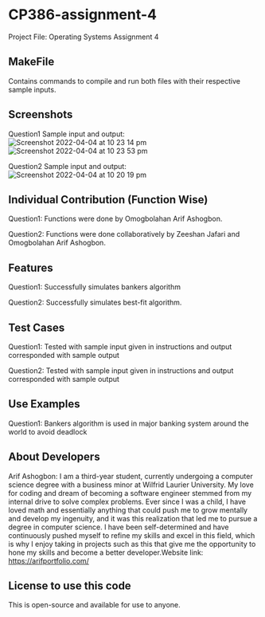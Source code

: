 # CP386-assignment-4

Project File: Operating Systems Assignment 4

MakeFile
----------------------------------------------------------------------------
Contains commands to compile and run both files with their respective sample
inputs.


Screenshots
----------------------------------------------------------------------------
Question1 Sample input and output:
![Screenshot 2022-04-04 at 10 23 14 pm](https://user-images.githubusercontent.com/64379193/161666620-95843f1a-ad9f-49d7-a97f-740a7aa06f91.png)
![Screenshot 2022-04-04 at 10 23 53 pm](https://user-images.githubusercontent.com/64379193/161666681-ba268ced-b73c-446d-a4f3-d7b3f4db1559.png)

Question2 Sample input and output: 
![Screenshot 2022-04-04 at 10 20 19 pm](https://user-images.githubusercontent.com/64379193/161666357-e1ecdf51-d477-46bf-85c3-8e9b99a13587.png)

Individual Contribution (Function Wise)
----------------------------------------------------------------------------
Question1: Functions were done by Omogbolahan Arif Ashogbon.

Question2: Functions were done collaboratively by Zeeshan Jafari and Omogbolahan Arif Ashogbon.

Features
----------------------------------------------------------------------------
Question1: Successfully simulates bankers algorithm

Question2: Successfully simulates best-fit algorithm.

Test Cases 
----------------------------------------------------------------------------
Question1: Tested with sample input given in instructions and output corresponded
with sample output

Question2: Tested with sample input given in instructions and output corresponded
with sample output

Use Examples
----------------------------------------------------------------------------
Question1: Bankers algorithm is used in major banking system around the world 
to avoid deadlock

About Developers
----------------------------------------------------------------------------
Arif Ashogbon: I am a third-year student, currently undergoing a computer science
degree with a business minor at Wilfrid Laurier University. My love for coding and
dream of becoming a software engineer stemmed from my internal drive to solve complex
problems. Ever since I was a child, I have loved math and essentially anything that
could push me to grow mentally and develop my ingenuity, and it was this realization 
that led me to pursue a degree in computer science. I have been self-determined and 
have continuously pushed myself to refine my skills and excel in this field, which
is why I enjoy taking in projects such as this that give me the opportunity to hone
my skills and become a better developer.Website link: https://arifportfolio.com/

License to use this code
----------------------------------------------------------------------------
This is open-source and available for use to anyone.


